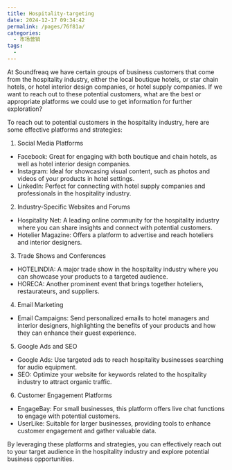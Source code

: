 ```yaml
---
title: Hospitality-targeting
date: 2024-12-17 09:34:42
permalink: /pages/76f81a/
categories: 
  - 市场营销
tags: 
  - 
---
```


At Soundfreaq we have certain groups of business customers that come from the hospitality industry, either the local boutique hotels, or star chain hotels, or hotel interior design companies, or hotel supply companies. If we want to reach out to these potential customers, what are the best or appropriate platforms we could use to get information for further exploration?

To reach out to potential customers in the hospitality industry, here are some effective platforms and strategies:

1. Social Media Platforms

- Facebook: Great for engaging with both boutique and chain hotels, as well as hotel interior design companies.
- Instagram: Ideal for showcasing visual content, such as photos and videos of your products in hotel settings.
- LinkedIn: Perfect for connecting with hotel supply companies and professionals in the hospitality industry.

2. Industry-Specific Websites and Forums

- Hospitality Net: A leading online community for the hospitality industry where you can share insights and connect with potential customers.
- Hotelier Magazine: Offers a platform to advertise and reach hoteliers and interior designers.

3. Trade Shows and Conferences

- HOTELINDIA: A major trade show in the hospitality industry where you can showcase your products to a targeted audience.
- HORECA: Another prominent event that brings together hoteliers, restaurateurs, and suppliers.

4. Email Marketing

- Email Campaigns: Send personalized emails to hotel managers and interior designers, highlighting the benefits of your products and how they can enhance their guest experience.

5. Google Ads and SEO

- Google Ads: Use targeted ads to reach hospitality businesses searching for audio equipment.
- SEO: Optimize your website for keywords related to the hospitality industry to attract organic traffic.

6. Customer Engagement Platforms

- EngageBay: For small businesses, this platform offers live chat functions to engage with potential customers.
- UserLike: Suitable for larger businesses, providing tools to enhance customer engagement and gather valuable data.

By leveraging these platforms and strategies, you can effectively reach out to your target audience in the hospitality industry and explore potential business opportunities.
